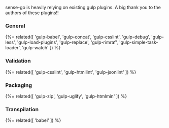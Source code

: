 sense-go is heavily relying on existing gulp plugins. A big thank you to the authors of these plugins!!

### General

{%= related([
	'gulp-babel',
	'gulp-concat', 
	'gulp-csslint', 
	'gulp-debug',
	'gulp-less',
	'gulp-load-plugins',
	'gulp-replace',
	'gulp-rimraf',
	'gulp-simple-task-loader',
	'gulp-watch'
]) %}

### Validation

{%= related([
	'gulp-csslint',
	'gulp-htmllint',
	'gulp-jsonlint'
]) %}

### Packaging

{%= related([
	'gulp-zip',
	'gulp-uglify', 
	'gulp-htmlmin'
	]) %}


### Transpilation
{%= related([
	'babel'
]) %}



